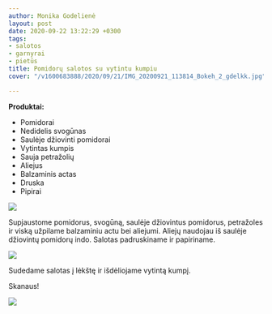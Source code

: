 ```yaml
---
author: Monika Godelienė
layout: post
date: 2020-09-22 13:22:29 +0300
tags:
- salotos
- garnyrai
- pietūs
title: Pomidorų salotos su vytintu kumpiu
cover: "/v1600683888/2020/09/21/IMG_20200921_113814_Bokeh_2_gdelkk.jpg"

---
```

**Produktai:**

* Pomidorai
* Nedidelis svogūnas
* Saulėje džiovinti pomidorai
* Vytintas kumpis
* Sauja petražolių
* Aliejus
* Balzaminis actas
* Druska
* Pipirai

![](https://res.cloudinary.com/monikagod/image/upload/v1600683888/2020/09/21/IMG_20200921_112838_Bokeh_2_u5elsc.jpg)  
  
Supjaustome pomidorus, svogūną, saulėje džiovintus pomidorus, petražoles ir viską užpilame balzaminiu actu bei aliejumi. Aliejų naudojau iš saulėje džiovintų pomidorų indo. Salotas padruskiname ir papiriname.   
  
![](https://res.cloudinary.com/monikagod/image/upload/v1600683888/2020/09/21/IMG_20200921_113408_Bokeh_2_doqrss.jpg)  
  
Sudedame salotas į lėkštę ir išdėliojame vytintą kumpį.   
  
Skanaus!  
  
![](https://res.cloudinary.com/monikagod/image/upload/v1600683888/2020/09/21/IMG_20200921_113814_Bokeh_2_gdelkk.jpg)